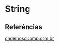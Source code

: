 # String
  
  
## Referências
  
[cadernoscicomp.com.br](https://cadernoscicomp.com.br/tutorial/introducao-a-programacao-em-python-3/strings-no-python-3/)